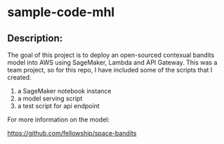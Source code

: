 # sample-code-mhl

## Description: 

The goal of this project is to deploy an open-sourced contexual bandits model into AWS using SageMaker, Lambda and API Gateway. This was a team project, so for this repo, I have included some of the scripts that I created. 

1. a SageMaker notebook instance 
2. a model serving script
3. a test script for api endpoint 


For more information on the model: 

https://github.com/fellowship/space-bandits 
